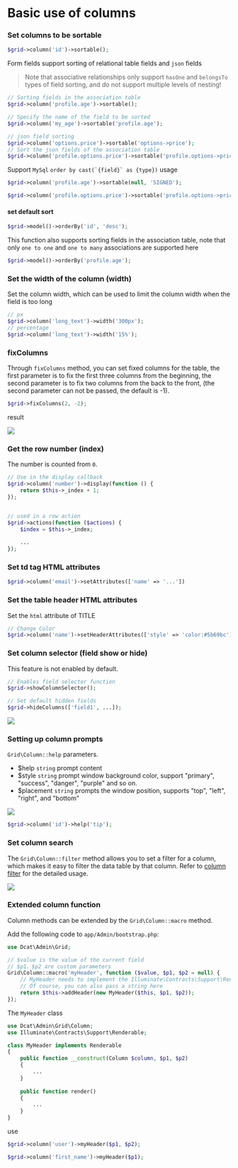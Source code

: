 # Basic use of columns

### Set columns to be sortable
```php
$grid->column('id')->sortable();
```

Form fields support sorting of relational table fields and `json` fields

> Note that associative relationships only support `hasOne` and `belongsTo` types of field sorting, and do not support multiple levels of nesting!

```php
// Sorting fields in the association table
$grid->column('profile.age')->sortable();

// Specify the name of the field to be sorted
$grid->column('my_age')->sortable('profile.age');

// json field sorting
$grid->column('options.price')->sortable('options->price');
// Sort the json fields of the association table
$grid->column('profile.options.price')->sortable('profile.options->price');
```

Support ``MySql`` ``order by cast(`{field}` as {type})`` usage

```php
$grid->column('profile.age')->sortable(null, 'SIGNED');

$grid->column('profile.options.price')->sortable('profile.options->price', 'SIGNED');
```

#### set default sort

```php
$grid->model()->orderBy('id', 'desc');
```

This function also supports sorting fields in the association table, note that only ``one to one`` and ``one to many`` associations are supported here

```php
$grid->model()->orderBy('profile.age');
```


### Set the width of the column (width)
Set the column width, which can be used to limit the column width when the field is too long
```php
// px
$grid->column('long_text')->width('300px');
// percentage
$grid->column('long_text')->width('15%');
```

### fixColumns


Through `fixColumns` method, you can set fixed columns for the table, the first parameter is to fix the first three columns from the beginning, the second parameter is to fix two columns from the back to the front, (the second parameter can not be passed, the default is -1).

```php
$grid->fixColumns(2, -2);
```

result

![](https://cdn.learnku.com/uploads/images/202007/12/38389/8aKnpG11g4.gif!large)


### Get the row number (index)

The number is counted from ``0``.

``` php
// Use in the display callback
$grid->column('number')->display(function () {
    return $this->_index + 1;
});


// used in a row action
$grid->actions(function ($actions) {
    $index = $this->_index;
    
    ...
});
```


### Set td tag HTML attributes

```php
$grid->column('email')->setAttributes(['name' => '...'])
```


### Set the table header HTML attributes
Set the `html` attribute of TITLE
```php
// Change Color
$grid->column('name')->setHeaderAttributes(['style' => 'color:#5b69bc']);
```

### Set column selector (field show or hide)

This feature is not enabled by default.

```php
// Enables field selector function
$grid->showColumnSelector();

// Set default hidden fields
$grid->hideColumns(['field1', ...]);
``` 

![](https://cdn.learnku.com/uploads/images/202004/26/38389/MTgikMeV1o.png!large)



### Setting up column prompts
`Grid\Column::help` parameters.
 - $help `string` prompt content
 - $style `string` prompt window background color, support "primary", "success", "danger", "purple" and so on.
 - $placement `string` prompts the window position, supports "top", "left", "right", and "bottom"

![](https://cdn.learnku.com/uploads/images/202004/26/38389/MTgikMeV1o.png!large)


```php
$grid->column('id')->help('tip');
```

### Set column search

The `Grid\Column::filter` method allows you to set a filter for a column, which makes it easy to filter the data table by that column. Refer to [column filter](model-grid-column-filter.md) for the detailed usage.

![](https://cdn.learnku.com/uploads/images/202004/26/38389/8zNK7CHS3V.png!large)




### Extended column function

Column methods can be extended by the `Grid\Column::macro` method.

Add the following code to `app/Admin/bootstrap.php`:

```php
use Dcat\Admin\Grid;

// $value is the value of the current field
// $p1、$p2 are custom parameters
Grid\Column::macro('myHeader', function ($value, $p1, $p2 = null) {
    // MyHeader needs to implement the Illuminate\Contracts\Support\Renderable interface
    // Of course, you can also pass a string here
    return $this->addHeader(new MyHeader($this, $p1, $p2));
});
```

The `MyHeader` class
```php
use Dcat\Admin\Grid\Column;
use Illuminate\Contracts\Support\Renderable;

class MyHeader implements Renderable
{
    public function __construct(Column $column, $p1, $p2)
    {
        ...
    }
    
    public function render()
    {
        ...
    }
}
```

use

```php
$grid->column('user')->myHeader($p1, $p2);

$grid->column('first_name')->myHeader($p1);
```


